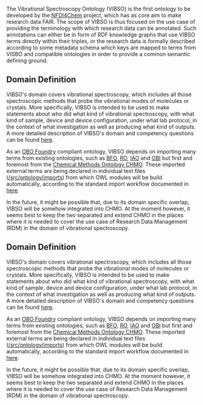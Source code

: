 The Vibrational Spectroscopy Ontology (VIBSO) is the first ontology to be developed by the [NFDI4Chem](https://www.nfdi4chem.de/) project, which has as core aim to make research data FAIR. The scope of VIBSO is thus focused on the use case of providing the terminology with which research data can be annotated. Such annotations can either be in form of RDF knowledge graphs that use VIBSO terms directly within their triples, or the research data is formally described according to some metadata schema which keys are mapped to terms from VISBO and compatible ontologies in order to provide a common semantic defining ground. 

## Domain Definition
VIBSO's domain covers vibrational spectroscopy, which includes all those spectroscopic methods that probe the vibrational modes of molecules or crystals. More specifically, VIBSO is intended to be used to make statements about who did what kind of vibrational spectroscopy, with what kind of sample, device and device configuration, under what lab protocol, in the context of what investigation as well as producing what kind of outputs. A more detailed description of VIBSO's domain  and competency questions can be found [here](competency_questions.md).

As an [OBO Foundry](https://obofoundry.org/) compliant ontology, VIBSO depends on importing many terms from existing ontologies, such as [BFO](https://terminology.nfdi4chem.de/ts/ontologies/bfo), [RO](https://terminology.nfdi4chem.de/ts/ontologies/ro), [IAO](https://terminology.nfdi4chem.de/ts/ontologies/iao) and [OBI](https://terminology.nfdi4chem.de/ts/ontologies/obi) but first and foremost from the [Chemical Methods Ontology CHMO](https://terminology.nfdi4chem.de/ts/ontologies/chmo). These imported external terms are being declared in individual text files ([/src/ontology/imports](https://github.com/NFDI4Chem/VibrationalSpectroscopyOntology/tree/main/src/ontology/imports)) from which OWL modules will be build automatically, according to the standard import workflow documented in [here](odk-workflows/UpdateImports.md).

In the future, it might be possible that, due to its domain specific overlap, VIBSO will be somehow integrated into CHMO. At the moment however, it seems best to keep the two separated and extend CHMO in the places where it is needed to cover the use case of Research Data Management (RDM) in the domain of vibrational spectroscopy.

## Domain Definition
VIBSO's domain covers vibrational spectroscopy, which includes all those spectroscopic methods that probe the vibrational modes of molecules or crystals. More specifically, VIBSO is intended to be used to make statements about who did what kind of vibrational spectroscopy, with what kind of sample, device and device configuration, under what lab protocol, in the context of what investigation as well as producing what kind of outputs. A more detailed description of VIBSO's domain  and competency questions can be found [here](competency_questions.md).

As an [OBO Foundry](https://obofoundry.org/) compliant ontology, VIBSO depends on importing many terms from existing ontologies, such as [BFO](https://terminology.nfdi4chem.de/ts/ontologies/bfo), [RO](https://terminology.nfdi4chem.de/ts/ontologies/ro), [IAO](https://terminology.nfdi4chem.de/ts/ontologies/iao) and [OBI](https://terminology.nfdi4chem.de/ts/ontologies/obi) but first and foremost from the [Chemical Methods Ontology CHMO](https://terminology.nfdi4chem.de/ts/ontologies/chmo). These imported external terms are being declared in individual text files ([/src/ontology/imports](https://github.com/NFDI4Chem/VibrationalSpectroscopyOntology/tree/main/src/ontology/imports)) from which OWL modules will be build automatically, according to the standard import workflow documented in [here](odk-workflows/UpdateImports.md).

In the future, it might be possible that, due to its domain specific overlap, VIBSO will be somehow integrated into CHMO. At the moment however, it seems best to keep the two separated and extend CHMO in the places where it is needed to cover the use case of Research Data Management (RDM) in the domain of vibrational spectroscopy.